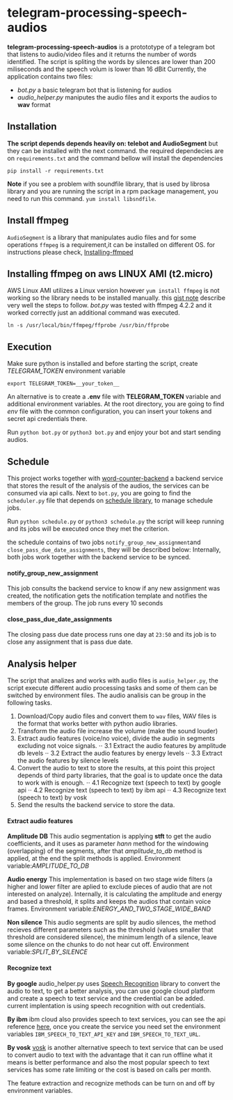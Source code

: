 # telegram-processing-speech-audios

__telegram-processing-speech-audios__ is a protototype of a telegram bot that listens to audio/video files and it returns the number of words identified.
The script is spliting the words by silences are lower than 200 miliseconds and the speech volum is lower than 16 dBit 
Currently, the application contains two files:
- *bot.py* a basic telegram bot that is listening for audios 
- *audio_helper.py* maniputes the audio files and it exports the audios to __wav__ format

## Installation
**The script depends depends heavily on: telebot and AudioSegment** but they can be installed with the next command.
the required dependecies are on `requirements.txt` and the command bellow will install the dependencies

```
pip install -r requirements.txt
```

__Note__ if you see a problem with soundfile library, that is used by librosa library and you are running the script in a rpm package management, you need to run this command. `yum install libsndfile`.


## Install ffmpeg
`AudioSegment` is a library that manipulates audio files and for some operations `ffmpeg` is a requirement,it can be installed on different OS.
for instructions please check, [Installing-ffmped](https://github.com/adaptlearning/adapt_authoring/wiki/Installing-FFmpeg)

## Installing ffmpeg on aws LINUX AMI (t2.micro)

AWS Linux AMI utilizes a Linux version however `yum install ffmpeg` is not working so the library needs to be installed manually. this [gist note](https://gist.github.com/willmasters/382fe6caba44a4345a3de95d98d3aae5) describe very well the steps to follow.
*bot.py* was tested with ffmpeg 4.2.2 and it worked correctly just an additional command was executed.

```
ln -s /usr/local/bin/ffmpeg/ffprobe /usr/bin/ffprobe
```

## Execution

Make sure python is installed and before starting the script, create *TELEGRAM_TOKEN* environment variable 
```
export TELEGRAM_TOKEN=__your_token__
```
An alternative is to create a __.env__ file with __TELEGRAM_TOKEN__ variable and additional environment variables.
At the root directory, you are going to find _env_ file with the common configuration, you can insert your tokens and secret api credentials there.

Run `python bot.py` or `python3 bot.py` and enjoy your bot and start sending audios.

## Schedule

This project works together with [word-counter-backend](https://github.com/adrianchavez123/word-counter-backend/) a backend service that stores the result of the analysis of the audios, the services can be consumed via api calls. Next to `bot.py`, you are going to find the `scheduler.py` file that depends on [schedule library](https://schedule.readthedocs.io/en/stable/), to manage schedule jobs.

Run `python schedule.py` or `python3 schedule.py` the script will keep running and its jobs will be executed once they met the criterion.

the schedule contains of two jobs `notify_group_new_assignment`and `close_pass_due_date_assignments`, they will be described below:
Internally, both jobs work together with the backend service to be synced.

#### notify_group_new_assignment
This job consults the backend service to know if any new assignment was created, the notification gets the notification template and notifies the members of the group.
The job runs every 10 seconds

#### close_pass_due_date_assignments
The closing pass due date process runs one day at `23:50` and its job is to close any assignment that is pass due date.

## Analysis helper
The script that analizes and works with audio files is `audio_helper.py`, the script execute different audio processing tasks and some of them can be switched by environment files. The audio analisis can be group in the following tasks.

1. Download/Copy audio files and convert them to `wav` files, WAV files is the format that works better with python audio libraries. 
2. Transform the audio file increase the volume (make the sound louder)
3. Extract audio features (voice/no voice), divide the audio in segments excluding not voice signals.
⋅⋅ 3.1 Extract the audio features by amplitude db levels
⋅⋅ 3.2 Extract the audio features by energy levels
⋅⋅ 3.3 Extract the audio features by silence levels
4. Convert the audio to text to store the results, at this point this project depends of third party libraries, that the goal is to update once the data to work with is enough.
⋅⋅ 4.1 Recognize text (speech to text) by google api
⋅⋅ 4.2 Recognize text (speech to text) by ibm api
⋅⋅ 4.3 Recognize text (speech to text) by vosk
5. Send the results the backend service to store the data. 

#### Extract audio features

**Amplitude DB**
This audio segmentation is applying __stft__ to get the audio coefficients, and it uses as parameter _hann_ method for the windowing (overlapping) of the segments, after that _amplitude_to_db_ method is applied, at the end the split methods is applied.
Environment variable:_AMPLITUDE_TO_DB_ 

**Audio energy**
This implementation is based on two stage wide filters (a higher and lower filter are aplied to exclude pieces of audio that are not interested on analyze). Internally, it is calculating the amplitude and energy and based a threshold, it splits and keeps the audios that contain voice frames.
Environment variable:_ENERGY_AND_TWO_STAGE_WIDE_BAND_

**Non silence**
This audio segments are split by audio silences, the method recieves different parameters such as the threshold (values smaller that threshold are considered silence), the minimum length of a silence, leave some silence on the chunks to do not hear cut off.
Environment variable:_SPLIT_BY_SILENCE_

#### Recognize text

**By google**
audio_helper.py uses [Speech Recognition](https://pypi.org/project/SpeechRecognition/) library to convert the audio to text, to get a better analysis, you can use google cloud platform and create a speech to text service and the credential can be added. current implentation is using speech recognition with out credentials.

**By ibm**
ibm cloud also provides speech to text services, you can see the api reference [here](https://cloud.ibm.com/apidocs/speech-to-text), once you create the service you need set the environment variables `IBM_SPEECH_TO_TEXT_API_KEY` and `IBM_SPEECH_TO_TEXT_URL`.


**By vosk**
[vosk](https://alphacephei.com/vosk/) is another alternative speech to text service that can be used to convert audio to text with the advantage that it can run offline what it means is better performance and also the most popular speech to text services has some rate limiting or the cost is based on calls per month.

The feature extraction and recognize methods can be turn on and off by environment variables.
